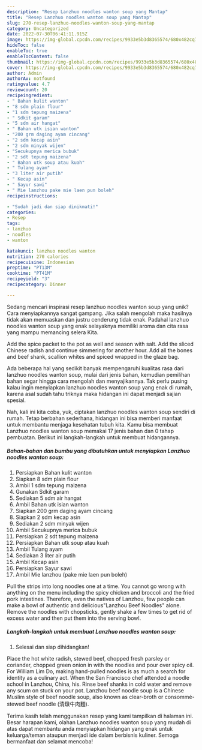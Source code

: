 ```yaml
---
description: "Resep Lanzhuo noodles wanton soup yang Mantap"
title: "Resep Lanzhuo noodles wanton soup yang Mantap"
slug: 270-resep-lanzhuo-noodles-wanton-soup-yang-mantap
category: Uncategorized
date: 2022-07-30T06:41:11.915Z
image: https://img-global.cpcdn.com/recipes/9933e5b3d8365574/680x482cq70/lanzhuo-noodles-wanton-soup-foto-resep-utama.jpg
hideToc: false
enableToc: true
enableTocContent: false
thumbnail: https://img-global.cpcdn.com/recipes/9933e5b3d8365574/680x482cq70/lanzhuo-noodles-wanton-soup-foto-resep-utama.jpg
cover: https://img-global.cpcdn.com/recipes/9933e5b3d8365574/680x482cq70/lanzhuo-noodles-wanton-soup-foto-resep-utama.jpg
author: Admin
authorAv: notfound
ratingvalue: 4.7
reviewcount: 20
recipeingredient:
- " Bahan kulit wanton"
- "8 sdm plain flour"
- "1 sdm tepung maizena"
- " Sdkit garam"
- "5 sdm air hangat"
- " Bahan utk isian wanton"
- "200 grm daging ayam cincang"
- "2 sdm kecap asin"
- "2 sdm minyak wijen"
- "Secukupnya merica bubuk"
- "2 sdt tepung maizena"
- " Bahan utk soup atau kuah"
- " Tulang ayam"
- "3 liter air putih"
- " Kecap asin"
- " Sayur sawi"
- " Mie lanzhou pake mie laen pun boleh"
recipeinstructions:

- "Sudah jadi dan siap dinikmati!"
categories:
- Resep
tags:
- lanzhuo
- noodles
- wanton

katakunci: lanzhuo noodles wanton 
nutrition: 270 calories
recipecuisine: Indonesian
preptime: "PT13M"
cooktime: "PT41M"
recipeyield: "3"
recipecategory: Dinner

---
```





Sedang mencari inspirasi resep lanzhuo noodles wanton soup yang unik? Cara menyiapkannya sangat gampang. Jika salah mengolah maka hasilnya tidak akan memuaskan dan justru cenderung tidak enak. Padahal lanzhuo noodles wanton soup yang enak selayaknya memiliki aroma dan cita rasa yang mampu memancing selera Kita.





Add the spice packet to the pot as well and season with salt. Add the sliced Chinese radish and continue simmering for another hour. Add all the bones and beef shank, scallion whites and spiced wrapped in the glaze bag.

Ada beberapa hal yang sedikit banyak mempengaruhi kualitas rasa dari lanzhuo noodles wanton soup, mulai dari jenis bahan, kemudian pemilihan bahan segar hingga cara mengolah dan menyajikannya. Tak perlu pusing kalau ingin menyiapkan lanzhuo noodles wanton soup yang enak di rumah, karena asal sudah tahu triknya maka hidangan ini dapat menjadi sajian spesial.






Nah, kali ini kita coba, yuk, ciptakan lanzhuo noodles wanton soup sendiri di rumah. Tetap berbahan sederhana, hidangan ini bisa memberi manfaat untuk membantu menjaga kesehatan tubuh kita. Kamu bisa membuat Lanzhuo noodles wanton soup memakai 17 jenis bahan dan 0 tahap pembuatan. Berikut ini langkah-langkah untuk membuat hidangannya.

<!--inarticleads1-->

##### Bahan-bahan dan bumbu yang dibutuhkan untuk menyiapkan Lanzhuo noodles wanton soup:

1. Persiapkan  Bahan kulit wanton
1. Siapkan 8 sdm plain flour
1. Ambil 1 sdm tepung maizena
1. Gunakan  Sdkit garam
1. Sediakan 5 sdm air hangat
1. Ambil  Bahan utk isian wanton
1. Siapkan 200 grm daging ayam cincang
1. Siapkan 2 sdm kecap asin
1. Sediakan 2 sdm minyak wijen
1. Ambil Secukupnya merica bubuk
1. Persiapkan 2 sdt tepung maizena
1. Persiapkan  Bahan utk soup atau kuah
1. Ambil  Tulang ayam
1. Sediakan 3 liter air putih
1. Ambil  Kecap asin
1. Persiapkan  Sayur sawi
1. Ambil  Mie lanzhou (pake mie laen pun boleh)


Pull the strips into long noodles one at a time. You cannot go wrong with anything on the menu including the spicy chicken and broccoli and the fried pork intestines. Therefore, even the natives of Lanzhou, few people can make a bowl of authentic and delicious&#34;Lanzhou Beef Noodles&#34; alone. Remove the noodles with chopsticks, gently shake a few times to get rid of excess water and then put them into the serving bowl. 

<!--inarticleads2-->

##### Langkah-langkah untuk membuat Lanzhuo noodles wanton soup:


1. Selesai dan siap dihidangkan!

Place the hot white radish, stewed beef, chopped fresh parsley or coriander, chopped green onion in with the noodles and pour over spicy oil. For William Lim Do, making hand-pulled noodles is as much a search for identity as a culinary act. When the San Francisco chef attended a noodle school in Lanzhou, China, his. Rinse beef shanks in cold water and remove any scum on stuck on your pot. Lanzhou beef noodle soup is a Chinese Muslim style of beef noodle soup, also known as clear-broth or consommé-stewed beef noodle (清燉牛肉麵). 

Terima kasih telah menggunakan resep yang kami tampilkan di halaman ini. Besar harapan kami, olahan Lanzhuo noodles wanton soup yang mudah di atas dapat membantu anda menyiapkan hidangan yang enak untuk keluarga/teman ataupun menjadi ide dalam berbisnis kuliner. Semoga bermanfaat dan selamat mencoba!
